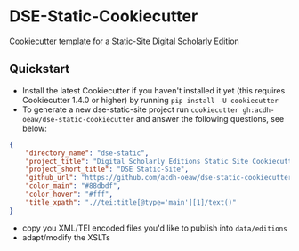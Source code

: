 # DSE-Static-Cookiecutter

[Cookiecutter](https://github.com/cookiecutter/cookiecutter) template for a Static-Site Digital Scholarly Edition

## Quickstart
* Install the latest Cookiecutter if you haven't installed it yet (this requires Cookiecutter 1.4.0 or higher) by running `pip install -U cookiecutter`
* To generate a new dse-static-site project run `cookiecutter gh:acdh-oeaw/dse-static-cookiecutter` and answer the following questions, see below:

```json
{
    "directory_name": "dse-static",
    "project_title": "Digital Scholarly Editions Static Site Cookiecutter",
    "project_short_title": "DSE Static-Site",
    "github_url": "https://github.com/acdh-oeaw/dse-static-cookiecutter",
    "color_main": "#88dbdf",
    "color_hover": "#fff",
    "title_xpath": ".//tei:title[@type='main'][1]/text()"
} 
```

* copy you XML/TEI encoded files you'd like to publish into `data/editions`
* adapt/modify the XSLTs